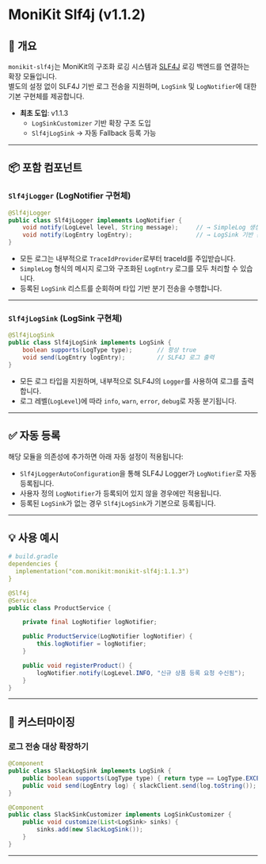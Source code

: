 # MoniKit Slf4j (v1.1.2)

## 🧭 개요

`monikit-slf4j`는 MoniKit의 구조화 로깅 시스템과 [SLF4J](http://www.slf4j.org/) 로깅 백엔드를 연결하는 확장 모듈입니다.  
별도의 설정 없이 SLF4J 기반 로그 전송을 지원하며, `LogSink` 및 `LogNotifier`에 대한 기본 구현체를 제공합니다.
- **최초 도입**: v1.1.3
  - `LogSinkCustomizer` 기반 확장 구조 도입
  - `Slf4jLogSink` → 자동 Fallback 등록 가능

---

## 📦 포함 컴포넌트

### `Slf4jLogger` (LogNotifier 구현체)

```java
@Slf4jLogger
public class Slf4jLogger implements LogNotifier {
    void notify(LogLevel level, String message);     // → SimpleLog 생성 후 전송
    void notify(LogEntry logEntry);                  // → LogSink 기반 분기 처리
}
```

- 모든 로그는 내부적으로 `TraceIdProvider`로부터 traceId를 주입받습니다.
- `SimpleLog` 형식의 메시지 로그와 구조화된 `LogEntry` 로그를 모두 처리할 수 있습니다.
- 등록된 `LogSink` 리스트를 순회하며 타입 기반 분기 전송을 수행합니다.

---

### `Slf4jLogSink` (LogSink 구현체)

```java
@Slf4jLogSink
public class Slf4jLogSink implements LogSink {
    boolean supports(LogType type);       // 항상 true
    void send(LogEntry logEntry);         // SLF4J 로그 출력
}
```

- 모든 로그 타입을 지원하며, 내부적으로 SLF4J의 `Logger`를 사용하여 로그를 출력합니다.
- 로그 레벨(`LogLevel`)에 따라 `info`, `warn`, `error`, `debug`로 자동 분기됩니다.

---

## ✅ 자동 등록

해당 모듈을 의존성에 추가하면 아래 자동 설정이 적용됩니다:

- `Slf4jLoggerAutoConfiguration`을 통해 SLF4J Logger가 `LogNotifier`로 자동 등록됩니다.
- 사용자 정의 `LogNotifier`가 등록되어 있지 않을 경우에만 적용됩니다.
- 등록된 `LogSink`가 없는 경우 `Slf4jLogSink`가 기본으로 등록됩니다.

---

## 💡 사용 예시

```yaml
# build.gradle
dependencies {
  implementation("com.monikit:monikit-slf4j:1.1.3")
}
```

```java
@Slf4j
@Service
public class ProductService {

    private final LogNotifier logNotifier;

    public ProductService(LogNotifier logNotifier) {
        this.logNotifier = logNotifier;
    }

    public void registerProduct() {
        logNotifier.notify(LogLevel.INFO, "신규 상품 등록 요청 수신됨");
    }
}
```

---

## 🧰 커스터마이징

### 로그 전송 대상 확장하기

```java
@Component
public class SlackLogSink implements LogSink {
    public boolean supports(LogType type) { return type == LogType.EXCEPTION; }
    public void send(LogEntry log) { slackClient.send(log.toString()); }
}
```

```java
@Component
public class SlackSinkCustomizer implements LogSinkCustomizer {
    public void customize(List<LogSink> sinks) {
        sinks.add(new SlackLogSink());
    }
}
```

---